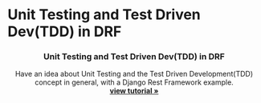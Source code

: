 # Unit Testing and Test Driven Dev(TDD) in DRF


<p align="center">


  <h3 align="center">Unit Testing and Test Driven Dev(TDD) in DRF</h3>

  <p align="center">
    Have an idea about Unit Testing and the Test Driven Development(TDD) concept in general, with a Django Rest Framework example.
    <br />
    <a href="https://www.kowe.io/articles/unit-testing-and-test-driven-devtdd-in-drf/5/"><strong>view tutorial »</strong></a>
    <br />
  </p>
</p>
